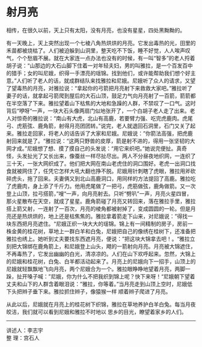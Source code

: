 # 射月亮

​相传，在很久以前，天上只有太阳，没有月亮，也没有星星，四处黑黝黝的。

​有一天晚上，天上突然出现一个七棱八角热烘烘的月亮。它发出毒热的光，田里的禾苗都被烧枯了。人们被迫躲到山洞里，整天吃不下饭，睡不好觉，人人唉声叹气，个个愁眉不展。就在大家连一点办法也没有的时候，有一叫“智多”的老人捋着胡子说：“山那边的大石山脚下住着一对年轻夫妇，男的叫雅拉，是一个百发百中的猎手；女的叫尼娥，织得一手漂亮的瑶锦。找到他们，或许能帮助我们想个好主意。”人们听了老人的话，就成群结队来找雅拉和尼娥。尼娥听了众人的请求，又望了望毒热的月亮，对雅拉说：“拿起你的弓箭把月亮射下来救救大家吧。”雅拉听了妻子的话，就拿起弓箭爬到屋后的大石山顶，鼓足力气向月亮射了一百箭，箭箭都在半空落了下来。雅拉望着山下枯焦的大地和急躁的人群，不禁叹了一口气。这时背后“咿呀“一声，一块大石头像两扇门似地张开了，一个白胡子老人走了出来。老人对惊奇的雅拉说：“南山有大虎，北山有高鹿，若要臂力强、吃完虎鹿肉。虎尾弓、虎筋弦、鹿角箭，射得月亮团团转。”说完，老人就退回石洞里，石门又关了起来。雅拉走回家，将老人的话告诉了大家和尼娥。尼娥说：”你箭法高强，把虎鹿射回来就是了。“雅拉说：“这两只野兽的皮厚，箭是射不进的，得用一张坚韧的大网才成。”尼娥想了想、摸了摸自己的头发说：“用它来织吧。”她说完便扯。真奇怪，头发扯光了又长出来，像蚕丝一样尽扯尽出。两人不分昼夜地织网，一连织了三十天，一张大网织成了。他们把大网在南山老虎住的洞口围好。老虎一出洞口找食就被网住了，任凭它怎样大吼大翻也挣不脱。尼娥用针刺瞎了虎眼，雅拉用斧砍碎虎头，拖了回来。夫妻俩又到北山高鹿洞口，用同样的方法提回了高鹿。雅拉吃了虎鹿肉，身上添了千斤力。他用虎尾做了一把弓，虎筋做弦，鹿角做箭。又一次登上山顶，拉弓搭箭，”嗖“一声，向月亮射去。只听“劈叭”一声，月亮火星四冒，那火星散布在天空，就成了星星。鹿角箭碰了月亮又转回来，落在雅拉手里，雅拉搭上箭又射，一连射了一百次，月亮的棱角都被射掉了，变成圆圆的一轮。但是月亮还是热烘烘的，地上还是枯焦焦的。雅拉拿着箭走下山来，对尼娥说：”得找一块东西把月亮遮住。“尼娥正织一块大大的瑶锦。锦上有一间精制的房子，房前一株金黄的桂花树，草地上一群白羊和白兔，尼娥把自己的像绣在桂树下，还准备把雅拉也绣上。她听到丈夫要找东西遮月亮，便说：”把这块大锦拿去吧！。“雅拉立刻把大锦绑在鹿角箭上，和尼娥登上山头，飕的一箭射向月亮。月亮被大锦遮住，不再毒热了，它发出幽幽的白光，清凉凉的。人们在山下欢呼起来。忽然，大锦上的尼娥和桂花树，白兔、白羊都活动起来了。月亮上的尼娥向下一招手，山顶上的尼娥就轻飘飘地飞向月亮，两个尼娥合为一个。雅拉眼睁睁地望着月亮，两脚一跺，扯开嗓子喊：”尼娥，你为什么不把我织到锦上呢？快下来呀！“尼娥朝下望着丈夫和山下的人群含着眼泪说：”雅拉，你等着。”当月亮走到山顶上空时，尼娥低下头把辫子垂下来。雅拉抓住辫子，像猿猴一样 顺着辫子爬进了月亮。

​从此以后，尼娥就在月亮上的桂花树下织锦，雅拉在草地养护白羊白兔。每当月夜皎洁，我们就可以看到尼娥和雅拉不时地以 思乡的目光，瞭望着家乡的人们。

---

讲述人：李志宇  
整  理：宫石人